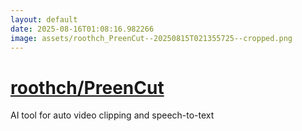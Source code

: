 ```yaml
---
layout: default
date: 2025-08-16T01:08:16.982266
image: assets/roothch_PreenCut--20250815T021355725--cropped.png
---
```


# [roothch/PreenCut](https://github.com/roothch/PreenCut)

AI tool for auto video clipping and speech-to-text
